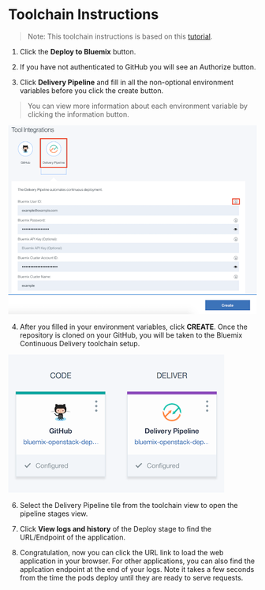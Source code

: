 # Toolchain Instructions

> Note: This toolchain instructions is based on this [tutorial](https://developer.ibm.com/recipes/tutorials/deploy-kubernetes-pods-to-the-bluemix-container-service-using-devops-pipelines).

1. Click the **Deploy to Bluemix** button.

2. If you have not authenticated to GitHub you will see an Authorize button.

3. Click **Delivery Pipeline** and fill in all the non-optional environment variables before you click the create button.

> You can view more information about each environment variable by clicking the information button.

![Delivery Pipeline](images/delivery.png)

4. After you filled in your environment variables, click **CREATE**. Once the repository is cloned on your GitHub, you will be taken to the Bluemix Continuous Delivery toolchain setup. 

![toolchain](images/toolchain.png)

6. Select the Delivery Pipeline tile from the toolchain view to open the pipeline stages view.

7. Click **View logs and history** of the Deploy stage to find the URL/Endpoint of the application.

8. Congratulation, now you can click the URL link to load the web application in your browser. For other applications, you can also find the applcation endpoint at the end of your logs. Note it takes a few seconds from the time the pods deploy until they are ready to serve requests.
